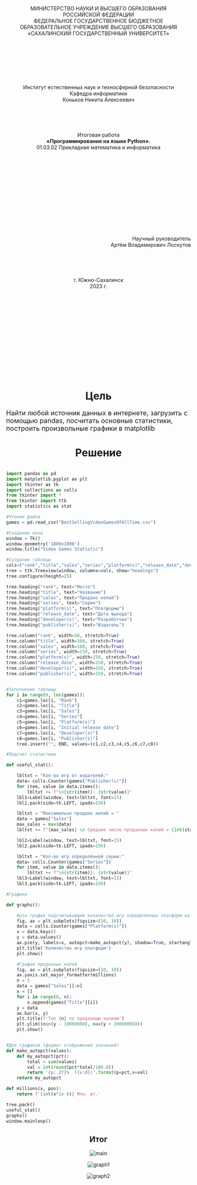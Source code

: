 <p align = "center">МИНИСТЕРСТВО НАУКИ И ВЫСШЕГО ОБРАЗОВАНИЯ<br>
РОССИЙСКОЙ ФЕДЕРАЦИИ<br>
ФЕДЕРАЛЬНОЕ ГОСУДАРСТВЕННОЕ БЮДЖЕТНОЕ<br>
ОБРАЗОВАТЕЛЬНОЕ УЧРЕЖДЕНИЕ ВЫСШЕГО ОБРАЗОВАНИЯ<br>
«САХАЛИНСКИЙ ГОСУДАРСТВЕННЫЙ УНИВЕРСИТЕТ»</p>
<br><br><br><br><br><br>
<p align = "center">Институт естественных наук и техносферной безопасности<br>Кафедра информатики<br>Коньков Никита Алексеевич</p>
<br><br><br>
<p align = "center">Итоговая работа<br><strong>«Программирование на языке Python».</strong><br>01.03.02 Прикладная математика и информатика</p>
<br><br><br><br><br><br><br><br><br><br><br><br>
<p align = "right">Научный руководитель<br>
Артём Владимирович Лоскутов</p>
<br><br><br>
<p align = "center">г. Южно-Сахалинск<br>2023 г.</p>
<br><br><br><br><br><br><br><br><br><br><br><br>

<br>
<h1 align = "center">Цель</h1>

<p style="font-size: large;">Найти любой источник данных в интернете, загрузить с помощью pandas, посчитать основные статистики, построить произвольные графики в matplotlib </p>

<h1 align = "center">Решение</h1>

```python

import pandas as pd
import matplotlib.pyplot as plt
import tkinter as tk
import collections as colls
from tkinter import *
from tkinter import ttk
import statistics as stat

#Чтение файла
games = pd.read_csv("BestSellingVideoGamesOfAllTime.csv")

#Создание окна
window = Tk()
window.geometry('1800x1000')
window.title("Video Games Statistic")

#Создание таблицы
cols=("rank","title","sales","series","platform(s)","release_date","developer(s)","publisher(s)")
tree = ttk.Treeview(window, columns=cols, show="headings")
tree.configure(height=25)

tree.heading("rank", text="Место")
tree.heading("title", text="Название")
tree.heading("sales", text="Продано копий")
tree.heading("series", text="Серия")
tree.heading("platform(s)", text="Платформы")
tree.heading("release_date", text="Дата выхода")
tree.heading("developer(s)", text="Разработчик")
tree.heading("publisher(s)", text="Издатель")

tree.column("rank", width=50, stretch=True)
tree.column("title", width=300, stretch=True)
tree.column("sales", width=100, stretch=True)
tree.column("series", width=150, stretch=True)
tree.column("platform(s)", width=150, stretch=True)
tree.column("release_date", width=150, stretch=True)
tree.column("developer(s)", width=150, stretch=True)
tree.column("publisher(s)", width=150, stretch=True)


#Заполнение таблицы
for i in range(0, len(games)):
    c1=games.loc[i, "Rank"]
    c2=games.loc[i, "Title"]
    c3=games.loc[i, "Sales"]
    c4=games.loc[i, "Series"]
    c5=games.loc[i, "Platform(s)"]
    c6=games.loc[i, "Initial release date"]
    c7=games.loc[i, "Developer(s)"]
    c8=games.loc[i, "Publisher(s)"]
    tree.insert("", END, values=(c1,c2,c3,c4,c5,c6,c7,c8))

#Подсчет статистики

def useful_stat():

    lbltxt = "Кол-во игр от издателей:"
    data= colls.Counter(games["Publisher(s)"])
    for item, value in data.items():
        lbltxt += f"\n{str(item)}: {str(value)}"
    lbl1=Label(window, text=lbltxt, font=15)
    lbl1.pack(side=tk.LEFT, ipadx=150)

    lbltxt = "Максимально продано копий = "
    data = games["Sales"]
    max_sales = max(data)
    lbltxt += f"{max_sales} \n Среднее число проданных копий = {int(stat.mean(data))}"

    lbl2=Label(window, text=lbltxt, font=15)
    lbl2.pack(side=tk.LEFT, ipadx=150)

    lbltxt = "Кол-во игр определённой серии:"
    data= colls.Counter(games["Series"])
    for item, value in data.items():
        lbltxt += f"\n{str(item)}: {str(value)}"
    lbl3=Label(window, text=lbltxt, font=15)
    lbl3.pack(side=tk.LEFT, ipadx=150)

#Графики

def graphs():

    #pie график подсчитывающий количество игр определённых платформ из топа
    fig, ax = plt.subplots(figsize=(10, 10))
    data = colls.Counter(games["Platform(s)"])
    x = data.keys()
    y = data.values()
    ax.pie(y, labels=x, autopct=make_autopct(y), shadow=True, startangle=180)
    plt.title('Количество игр платформ')
    plt.show()

    #График проданных копий
    fig, ax = plt.subplots(figsize=(10, 10))
    ax.yaxis.set_major_formatter(millions)
    n = 5
    data = games["Sales"][:n]
    x = []
    for i in range(0, n):
        x.append(games["Title"][i])
    y = data
    ax.bar(x, y)
    plt.title(f'Топ {n} по проданным копиям')
    plt.ylim((min(y - 10000000), max(y + 20000000)))
    plt.show()


#Для графиков (формат отображения значений)
def make_autopct(values):
    def my_autopct(pct):
        total = sum(values)
        val = int(round(pct*total/100.0))
        return '{p:.2f}%  ({v:d})'.format(p=pct,v=val)
    return my_autopct

def millions(x, pos):
    return f'{int(x*1e-6)} Mлн. шт.'

tree.pack()
useful_stat()
graphs()
window.mainloop()

```

<h2 align = "center">Итог</h2>

<p align = "center"><img src="main.jpg" alt="main"></p>
<p align = "center"><img src="graph1.jpg" alt="graph1"></p>
<p align = "center"><img src="graph2.jpg" alt="graph2"></p>